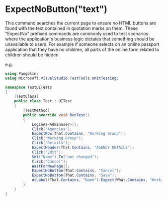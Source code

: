 # ExpectNoButton("text")



This command searches the current page to ensure no HTML buttons are found with the text contained in
quotation marks on them. These "ExpectNo" prefixed commands are commonly used to test scenarios where the application's business logic dictates that something should be unavailable to users. For example if someone selects on an online passport application that they have no children, all parts of the online form related to children should be hidden.

e.g.

```C#
using Pangolin;
using Microsoft.VisualStudio.TestTools.UnitTesting;

namespace TestUITests
{
    [TestClass]
    public class Test : UITest
    {
        [TestMethod]
        public override void RunTest()
        {
            LoginAs<Adminuser>();
            Click("Agencies");
            ExpectRow(That.Contains, "Working Group");
            Click("Working Group");
            Click("Details");
            ExpectHeader(That.Contains, "AGENCY DETAILS");
            Click("Edit");
            Set("Name").To("not changed");
            Click("Cancel");
            WaitForNewPage();
            ExpectNoButton(That.Contains, "Cancel");
            ExpectNoButton(That.Contains, "Save");
            AtLabel(That.Contains, "Name").Expect(What.Contains, "Working Group");
        }
    }
}
```

